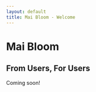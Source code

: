 ```yaml
---
layout: default
title: Mai Bloom - Welcome
---
```


# Mai Bloom
## From Users, For Users

Coming soon!
